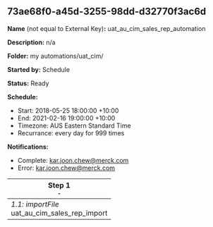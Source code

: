 ## 73ae68f0-a45d-3255-98dd-d32770f3ac6d

**Name** (not equal to External Key)**:** uat_au_cim_sales_rep_automation

**Description:** n/a

**Folder:** my automations/uat_cim/

**Started by:** Schedule

**Status:** Ready

**Schedule:**

* Start: 2018-05-25 18:00:00 +10:00
* End: 2021-02-16 19:00:00 +10:00
* Timezone: AUS Eastern Standard Time
* Recurrance: every day for 999 times

**Notifications:**

* Complete: kar.joon.chew@merck.com
* Error: kar.joon.chew@merck.com

| Step 1<br>_<small>-</small>_ |
| --- |
| _1.1: importFile_<br>uat_au_cim_sales_rep_import |
